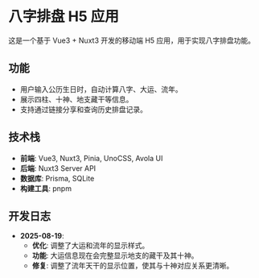 # 八字排盘 H5 应用

这是一个基于 Vue3 + Nuxt3 开发的移动端 H5 应用，用于实现八字排盘功能。

## 功能

- 用户输入公历生日时，自动计算八字、大运、流年。
- 展示四柱、十神、地支藏干等信息。
- 支持通过链接分享和查询历史排盘记录。

## 技术栈

- **前端**: Vue3, Nuxt3, Pinia, UnoCSS, Avola UI
- **后端**: Nuxt3 Server API
- **数据库**: Prisma, SQLite
- **构建工具**: pnpm

## 开发日志

- **2025-08-19**:
  - **优化**: 调整了大运和流年的显示样式。
  - **功能**: 大运信息现在会完整显示地支的藏干及其十神。
  - **修复**: 调整了流年天干的显示位置，使其与十神对应关系更清晰。
